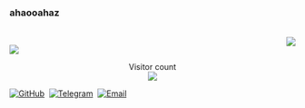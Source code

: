 

### ahaooahaz
</br>
<a align="right"  href="https://github.com/AHAOAHA/">
  <img align="right"   src="https://github-readme-stats.vercel.app/api/top-langs/?username=AHAOAHA&exclude_repo=AHAOAHA,ahaoaha.github.io,CurriculumVitae)&langs_count=6" />
</a>

<p align="left">
<a href="#">
<img src='https://github-readme-stats.vercel.app/api?username=AHAOAHA&show_icons=true&title_color=fff&icon_color=79ff97&text_color=9f9f9f&bg_color=151515&hide=["contribs"]'>
</a>
</p>  

<p align="center"> Visitor count<br> <img src="https://profile-counter.glitch.me/AHAOAHA/count.svg" /></p>


[![GitHub](https://img.shields.io/badge/dynamic/json?logo=github&label=GitHub+Followers&labelColor=282c34&style=flat-square&color=181717&query=%24.data.totalSubs&url=https%3A%2F%2Fapi.spencerwoo.com%2Fsubstats%2F%3Fsource%3Dgithub%26queryKey%3DAHAOAHA&longCache=true)](https://github.com/AHAOAHA)&nbsp;
[![Telegram](https://img.shields.io/badge/-t.me/ahaooahaz-3db6f1?style=flat-square&logo=Telegram&logoColor=2ca5e0)](https://t.me/ahaooahaz)&nbsp;
[![Email](https://img.shields.io/badge/-ahaoaha_@outlook.com-911318?style=flat-square&logo=Mail.RU&logoColor=white&labelColor=c14438)](mailto:ahaoaha_@outlook.com)